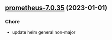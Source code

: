 

## [prometheus-7.0.35](https://github.com/truecharts/charts/compare/uptimerobot-prometheus-6.0.7...prometheus-7.0.35) (2023-01-01)

### Chore

- update helm general non-major
  
  